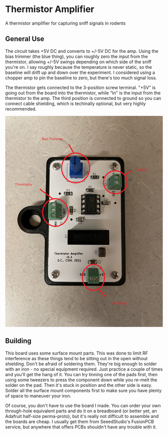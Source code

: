 # Thermistor Amplifier

A thermistor amplifier for capturing sniff signals in rodents

## General Use

The circuit takes +5V DC and converts to +/-5V DC for the amp. Using the bias trimmer (the blue thing), you can roughly zero the input from the thermistor, allowing +/-5V swings depending on which side of the sniff you're on. I say roughly because the temperature is never static, so the baseline will drift up and down over the experiment. I considered using a chopper amp to pin the baseline to zero, but there's too much signal loss.

The thermistor gets connected to the 3-position screw terminal. "+5V" is going out from the board into the thermistor, while "In" is the input from the thermistor to the amp. The third position is connected to ground so you can connect cable shielding, which is techinally optional, but very highly recommended.

![](Docs/Images/Amp.png)

## Building

This board uses some surface mount parts. This was done to limit RF interference as these things tend to be sitting out in the open without shielding. Don't be afraid of soldering them. They're big enough to solder with an iron - no special equipment required. Just practice a couple of times and you'll get the hang of it. You can try tinning one of the pads first, then using some tweezers to press the component down while you re-melt the solder on the pad. Then it's stuck in position and the other side is easy. Solder all the surface mount components first to make sure you have plenty of space to maneuver your iron.

Of course, you don't have to use the board I made. You can order your own through-hole equivalent parts and do it on a breadboard (or better yet, an Adafruit half-size perma-proto), but it's really not difficult to assemble and the boards are cheap. I usually get them from SeeedStudio's FusionPCB service, but anywhere that offers PCBs shouldn't have any trouble with it. 